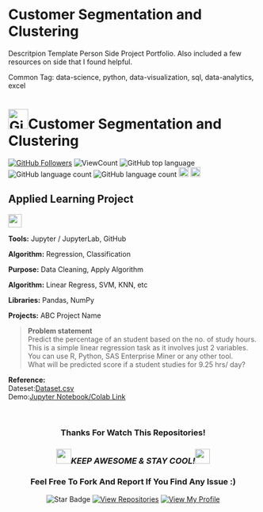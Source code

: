 <!--
 * @Author: BDFD
 * @Date: 2022-02-23 11:32:47
 * @LastEditTime: 2022-05-30 16:59:34
 * @LastEditors: BDFD
 * @Description:
 * @FilePath: \Section6.Project04_\README.md
-->

# Customer Segmentation and Clustering

Descritpion Template
Person Side Project Portfolio. Also included a few resources on side that I found helpful.

Common Tag: data-science, python, data-visualization, sql, data-analytics, excel

# <a href="https://github.com/bdfd"><img height=40 src="https://cdn.jsdelivr.net/gh/bdfd/Personal_Image_Repo/4.Stamp/BDFD_Stamp.png" alt="GitHub Followers" /></a>Customer Segmentation and Clustering

<a href="https://github.com/bdfd"><img src="https://img.shields.io/github/followers/bdfd?label=Follow%20Me&logo=github" alt="GitHub Followers" /></a>
![ViewCount](<https://views.whatilearened.today/views/github/$(github_user)/$(repo_address).svg?cache=remove>)
![GitHub top language](<https://img.shields.io/github/languages/top/$(github_user)/$(repo_address)?style=flat>)
![GitHub language count](https://img.shields.io/github/languages/count/BDFD-LearningGround/IBM-Data-Analyst-Professional-Certificate_Coursera_?style=flat)
![GitHub language count](<https://img.shields.io/github/languages/count/$(github_user)/$(repo_address)?style=flat>)
<img height=20 src="https://cdn.jsdelivr.net/gh/bdfd/Personal_Image_Repo/7.Color-Icon/Status/Finish.svg" alt="bdfd" />
<img height=20 src="https://cdn.jsdelivr.net/gh/bdfd/Personal_Image_Repo/7.Color-Icon/Status/On_Progress.svg" alt="bdfd" />

## Applied Learning Project

<img height="27" src="https://img.shields.io/badge/Prediction using Supervised ML -Level  Beginner-green.svg?&style=for-the-badge&logo=TheSparksFoundation&logoColor=red" />

**Tools:** Jupyter / JupyterLab, GitHub

**Algorithm:** Regression, Classification

**Purpose:** Data Cleaning, Apply Algorithm

**Algorithm:** Linear Regress, SVM, KNN, etc

**Libraries:** Pandas, NumPy

**Projects:** ABC Project Name

> **Problem statement**  
> Predict the percentage of an student based on the no. of study hours. <br>
> This is a simple linear regression task as it involves just 2 variables.<br>
> You can use R, Python, SAS Enterprise Miner or any other tool.<br>
> What will be predicted score if a student studies for 9.25 hrs/ day? <br>

**Reference:**  
Dateset:<a href="https://raw.githubusercontent.com/bdfd/Project04_Avacado_Price_Analysis-Kaggle/main/dataset/Avocado.csv">Dataset.csv</a>  
Demo:<a href="https://github.com/bdfd/Project_04_Done_Avacado_Price/blob/main/Avocado_Price_Sale_Analysis.ipynb">Jupyter Notebook/Colab Link</a>

<!-- Demo:<a href="Youtube Link">Demo Website Link</a> -->
<!-- Reference:
- <a href="https://www.kaggle.com/datasets/smokingkrils/avacado-price-prediction?select=Avocado.csv">Orginal Data Source Link</a>
- <a href="https://www.youtube.com/watch?v=nLw1RNvfElg&list=PLQVvvaa0QuDfSfqQuee6K8opKtZsh7sA9">Orginal Video Source Link</a> -->
<br>

<div align="center">

### Thanks For Watch This Repositories!

### <img src="https://media.giphy.com/media/WUlplcMpOCEmTGBtBW/giphy.gif" width="30"><i>KEEP AWESOME & STAY COOL!</i><img src="https://media.giphy.com/media/WUlplcMpOCEmTGBtBW/giphy.gif" width="30">

### Feel Free To Fork And Report If You Find Any Issue :)

![Star Badge](https://img.shields.io/static/v1?label=%F0%9F%8C%9F&message=If%20Useful&style=style=flat&color=BC4E99)
[![View Repositories](https://img.shields.io/badge/View-My_Repositories-blue?logo=GitHub)](https://github.com/bdfd?tab=repositories)
[![View My Profile](https://img.shields.io/badge/View-My_Profile-green?logo=GitHub)](https://github.com/bdfd)

</div>
